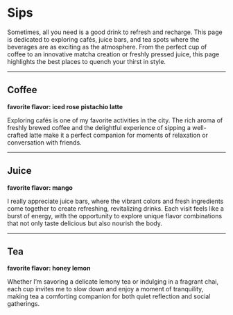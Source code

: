 # Sips

Sometimes, all you need is a good drink to refresh and recharge. This page is dedicated to exploring cafés, juice bars, and tea spots where the beverages are as exciting as the atmosphere. From the perfect cup of coffee to an innovative matcha creation or freshly pressed juice, this page highlights the best places to quench your thirst in style.

---

## Coffee
**favorite flavor: iced rose pistachio latte**


Exploring cafés is one of my favorite activities in the city. The rich aroma of freshly brewed coffee and the delightful experience of sipping a well-crafted latte make it a perfect companion for moments of relaxation or conversation with friends.

---

## Juice
**favorite flavor: mango**

I really appreciate juice bars, where the vibrant colors and fresh ingredients come together to create refreshing, revitalizing drinks. Each visit feels like a burst of energy, with the opportunity to explore unique flavor combinations that not only taste delicious but also nourish the body.

---

## Tea
**favorite flavor: honey lemon**

Whether I’m savoring a delicate lemony tea or indulging in a fragrant chai, each cup invites me to slow down and enjoy a moment of tranquility, making tea a comforting companion for both quiet reflection and social gatherings.

